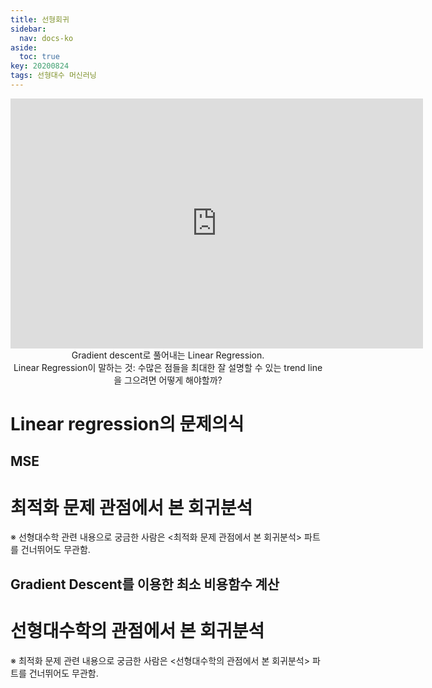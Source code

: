 ```yaml
---
title: 선형회귀
sidebar:
  nav: docs-ko
aside:
  toc: true
key: 20200824
tags: 선형대수 머신러닝
---
```



<center>
  <iframe width = "660" height = "400" frameborder = "0" src="https://angeloyeo.github.io/p5/2020-08-24-linear_regression/"></iframe>
  <br>
  Gradient descent로 풀어내는 Linear Regression.
  <br>
  Linear Regression이 말하는 것: 수많은 점들을 최대한 잘 설명할 수 있는 trend line을 그으려면 어떻게 해야할까?
</center>


# Linear regression의 문제의식

## MSE

# 최적화 문제 관점에서 본 회귀분석

※ 선형대수학 관련 내용으로 궁금한 사람은 <최적화 문제 관점에서 본 회귀분석> 파트를 건너뛰어도 무관함.

## Gradient Descent를 이용한 최소 비용함수 계산

# 선형대수학의 관점에서 본 회귀분석

※ 최적화 문제 관련 내용으로 궁금한 사람은 <선형대수학의 관점에서 본 회귀분석> 파트를 건너뛰어도 무관함.
